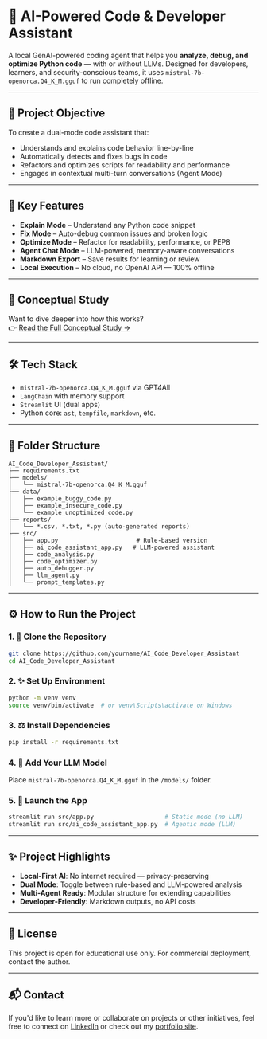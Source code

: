 # 🧐 AI-Powered Code & Developer Assistant

A local GenAI-powered coding agent that helps you **analyze, debug, and optimize Python code** — with or without LLMs. Designed for developers, learners, and security-conscious teams, it uses `mistral-7b-openorca.Q4_K_M.gguf` to run completely offline.

---

## 🌟 Project Objective
To create a dual-mode code assistant that:
- Understands and explains code behavior line-by-line
- Automatically detects and fixes bugs in code
- Refactors and optimizes scripts for readability and performance
- Engages in contextual multi-turn conversations (Agent Mode)

---

## 🚀 Key Features
- **Explain Mode** – Understand any Python code snippet
- **Fix Mode** – Auto-debug common issues and broken logic
- **Optimize Mode** – Refactor for readability, performance, or PEP8
- **Agent Chat Mode** – LLM-powered, memory-aware conversations
- **Markdown Export** – Save results for learning or review
- **Local Execution** – No cloud, no OpenAI API — 100% offline

---

## 🧠 Conceptual Study
Want to dive deeper into how this works?  
👉 [Read the Full Conceptual Study →](#)

---

## 🛠️ Tech Stack
- `mistral-7b-openorca.Q4_K_M.gguf` via GPT4All
- `LangChain` with memory support
- `Streamlit` UI (dual apps)
- Python core: `ast`, `tempfile`, `markdown`, etc.

---

## 📁 Folder Structure
```
AI_Code_Developer_Assistant/
├── requirements.txt
├── models/
│   └── mistral-7b-openorca.Q4_K_M.gguf
├── data/
│   ├── example_buggy_code.py
│   ├── example_insecure_code.py
│   └── example_unoptimized_code.py
├── reports/
│   └── *.csv, *.txt, *.py (auto-generated reports)
├── src/
│   ├── app.py                      # Rule-based version
│   ├── ai_code_assistant_app.py   # LLM-powered assistant
│   ├── code_analysis.py
│   ├── code_optimizer.py
│   ├── auto_debugger.py
│   ├── llm_agent.py
│   └── prompt_templates.py
```

---

## ⚙️ How to Run the Project

### 1. 📂 Clone the Repository
```bash
git clone https://github.com/yourname/AI_Code_Developer_Assistant
cd AI_Code_Developer_Assistant
```

### 2. ✨ Set Up Environment
```bash
python -m venv venv
source venv/bin/activate  # or venv\Scripts\activate on Windows
```

### 3. ⚖️ Install Dependencies
```bash
pip install -r requirements.txt
```

### 4. 🤖 Add Your LLM Model
Place `mistral-7b-openorca.Q4_K_M.gguf` in the `/models/` folder.

### 5. 🔹 Launch the App
```bash
streamlit run src/app.py                    # Static mode (no LLM)
streamlit run src/ai_code_assistant_app.py  # Agentic mode (LLM)
```

---

## ✨ Project Highlights
- **Local-First AI**: No internet required — privacy-preserving
- **Dual Mode**: Toggle between rule-based and LLM-powered analysis
- **Multi-Agent Ready**: Modular structure for extending capabilities
- **Developer-Friendly**: Markdown outputs, no API costs

---

## 📜 License

This project is open for educational use only. For commercial deployment, contact the author.

---

## 📬 Contact
If you'd like to learn more or collaborate on projects or other initiatives, feel free to connect on [LinkedIn](https://www.linkedin.com/in/prerna-burande-99678a1bb/) or check out my [portfolio site](https://youtheleader.com/).


